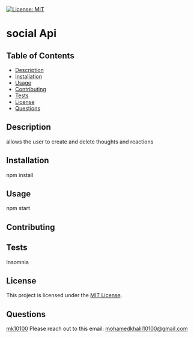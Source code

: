 
[![License: MIT](https://img.shields.io/badge/License-MIT-brightgreen.svg)](https://opensource.org/licenses/MIT)

# social Api

## Table of Contents
- [Description](#description)
- [Installation](#installation)
- [Usage](#usage)
- [Contributing](#contributing)
- [Tests](#tests)
- [License](#license)
- [Questions](#questions)

## Description
allows the user to create and delete thoughts and reactions

## Installation
npm install

## Usage
npm start

## Contributing


## Tests
Insomnia

## License

This project is licensed under the [MIT License](https://opensource.org/licenses/MIT).

## Questions
[mk10100](https://github.com/mk10100)
Please reach out to this email: mohamedkhalil10100@gmail.com	

